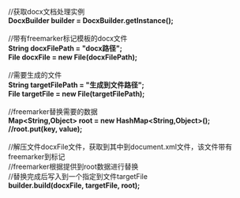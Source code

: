 //获取docx文档处理实例<br />
<strong>DocxBuilder builder = DocxBuilder.getInstance();</strong><br />
<br />
//带有freemarker标记模板的docx文件<br />
<strong>String docxFilePath = &quot;docx路径&quot;;<br />
File docxFile = new File(docxFilePath);</strong><br />
<br />
//需要生成的文件<br />
<strong>String targetFilePath = &quot;生成到文件路径&quot;;<br />
File targetFile = new File(targetFilePath);</strong><br />
<br />
//freemarker替换需要的数据<br />
<strong>Map&lt;String,Object&gt; root = new HashMap&lt;String,Object&gt;();<br />
//root.put(key, value);</strong><br />
<br />
//解压文件docxFile文件，获取到其中到document.xml文件，该文件带有freemarker到标记<br />
//freemarker根据提供到root数据进行替换<br />
//替换完成后写入到一个指定到文件targetFile<br />
<strong>builder.build(docxFile, targetFile, root);</strong>

